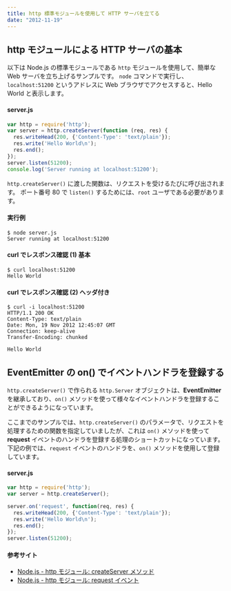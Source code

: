 ```yaml
---
title: http 標準モジュールを使用して HTTP サーバを立てる
date: "2012-11-19"
---
```


http モジュールによる HTTP サーバの基本
----

以下は Node.js の標準モジュールである `http` モジュールを使用して、簡単な Web サーバを立ち上げるサンプルです。
`node` コマンドで実行し、`localhost:51200` というアドレスに Web ブラウザでアクセスすると、Hello World と表示します。

#### server.js

```javascript
var http = require('http');
var server = http.createServer(function (req, res) {
  res.writeHead(200, {'Content-Type': 'text/plain'});
  res.write('Hello World\n');
  res.end();
});
server.listen(51200);
console.log('Server running at localhost:51200');
```

`http.createServer()` に渡した関数は、リクエストを受けるたびに呼び出されます。
ポート番号 80 で `listen()` するためには、`root` ユーザである必要があります。


#### 実行例

```
$ node server.js
Server running at localhost:51200
```

#### curl でレスポンス確認 (1) 基本

```
$ curl localhost:51200
Hello World
```

#### curl でレスポンス確認 (2) ヘッダ付き

```
$ curl -i localhost:51200
HTTP/1.1 200 OK
Content-Type: text/plain
Date: Mon, 19 Nov 2012 12:45:07 GMT
Connection: keep-alive
Transfer-Encoding: chunked

Hello World
```

EventEmitter の on() でイベントハンドラを登録する
----

`http.createServer()` で作られる `http.Server` オブジェクトは、**EventEmitter** を継承しており、`on()` メソッドを使って様々なイベントハンドラを登録することができるようになっています。

ここまでのサンプルでは、`http.createServer()` のパラメータで、リクエストを処理するための関数を指定していましたが、これは `on()` メソッドを使って **request** イベントのハンドラを登録する処理のショートカットになっています。
下記の例では、`request` イベントのハンドラを、`on()` メソッドを使用して登録しています。

#### server.js

```javascript
var http = require('http');
var server = http.createServer();

server.on('request', function(req, res) {
  res.writeHead(200, {'Content-Type': 'text/plain'});
  res.write('Hello World\n');
  res.end();
});
server.listen(51200);
```

#### 参考サイト

* [Node.js - http モジュール: createServer メソッド](http://nodejs.org/api/http.html#http_http_createserver_requestlistener)
* [Node.js - http モジュール: request イベント](http://nodejs.org/api/http.html#http_event_request)

